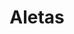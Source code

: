 ---
title: Aletas
date: 
draft: false

# descripcion
description : Aro de plata pasante

materials: Plata 925

color: Plateado

dimensions: 0,9cm x 0,6cm

code: 01-20-0444

type: "Aros"

categories: []

# Images
# first image will be shown in the product page
images:
  # - image: "images/path_to_image"
  # La ubicacion de las imagenes es imagenes/Aros/Aros.Solo Plata/01-20-0444-aletas
  - image: "./images/aros/solo_plata/01-20-0444-aletas_a.JPG"
  - image: "./images/aros/solo_plata/01-20-0444-aletas_b.JPG"
---